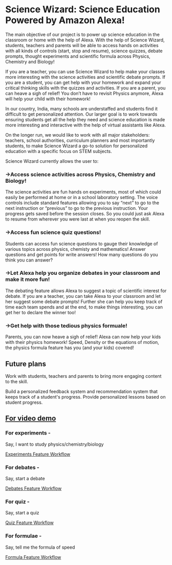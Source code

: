 # Science Wizard: Science Education Powered by Amazon Alexa!

The main objective of our project is to power up science education in the classroom or home with the help of Alexa. With the help of Science Wizard, students, teachers and parents will be able to access hands on activities with all kinds of controls (start, stop and resume), science quizzes, debate prompts, thought experiments and scientific formula across Physics, Chemistry and Biology!

If you are a teacher, you can use Science Wizard to help make your classes more interesting with the science activities and scientific debate prompts. If you are a student, you can get help with your homework and expand your critical thinking skills with the quizzes and activities. If you are a parent, you can heave a sigh of relief!  You don’t have to revisit Physics anymore, Alexa will help your child with their homework!

In our country, India, many schools are understaffed and students find it difficult to get personalized attention. Our larger goal is to work towards ensuring students get all the help they need and science education is made more interesting and interactive with the help of virtual assistants like Alexa. 

On the longer run, we would like to work with all major stakeholders: teachers, school authorities, curriculum planners and most importantly students, to make Science Wizard a go-to solution for personalized education with a specific focus on STEM subjects.

Science Wizard currently allows the user to:

### ->Access science activities across Physics, Chemistry and Biology!
The science activities are fun hands on experiments, most of which could easily be performed at home or in a school laboratory setting. The voice controls include standard features allowing you to say “next” to go to the next instruction or “previous” to go to the previous instruction. Your progress gets saved before the session closes. So you could just ask Alexa to resume from wherever you were last at when you reopen the skill.

### ->Access fun science quiz questions!
Students can access fun science questions to gauge their knowledge of various topics across physics, chemisty and mathematics! Answer questions and get points for write answers! How many questions do you think you can answer?

### ->Let Alexa help you organize debates in your classroom and make it more fun!
The debating feature allows Alexa to suggest a topic of scientific interest for debate. If you are a teacher, you can take Alexa to your classroom and let her suggest some debate prompts! Further she can help you keep track of time each team spends and at the end, to make things interesting, you can get her to declare the winner too!
 
### ->Get help with those tedious physics formuale!
Parents, you can now heave a sigh of relief! Alexa can now help your kids with their physics homework! Speed, Density or the equations of motion, the physics formula feature has you (and your kids) covered!

## Future plans

Work with students, teachers and parents to bring more engaging content to the skill.

Build a personalized feedback system and recommendation system that keeps track of a student's progress. Provide personalized lessons based on student progress.


## [For video demo](https://www.youtube.com/watch?v=BNUq5ewzk_4)

### For experiments -

Say, I want to study physics/chemistry/biology

[Experiments Feature Workflow](https://www.youtube.com/watch?v=SIn7_Xw9EKg)


### For debates - 

Say, start a debate

[Debates Feature Workflow](https://www.youtube.com/watch?v=DSRZQJ31fmM)


### For quiz - 

Say, start a quiz

[Quiz Feature Workflow](https://www.youtube.com/watch?v=2UmZT4AtpUk)


### For formulae - 

Say, tell me the formula of speed

[Formula Feature Workflow](https://www.youtube.com/watch?v=hifAWPAeGTU)
